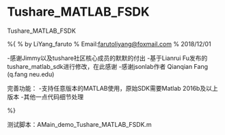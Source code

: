 # Tushare_MATLAB_FSDK
Tushare_MATLAB_FSDK

%{
% by LiYang_faruto
% Email:farutoliyang@foxmail.com
% 2018/12/01

-感谢Jimmy以及tushare社区核心成员的默默的付出
-基于Lianrui Fu发布的tushare_matlab_sdk进行修改，在此感谢
-感谢jsonlab作者 Qianqian Fang (q.fang <at> neu.edu)

完善功能：
-支持任意版本的MATLAB使用，原始SDK需要Matlab 2016b及以上版本
-其他一点代码细节处理

%} 

测试脚本：AMain_demo_Tushare_MATLAB_FSDK.m
